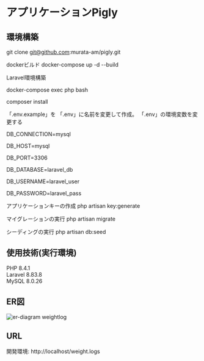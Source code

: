 # アプリケーションPigly

## 環境構築
git clone git@github.com:murata-am/pigly.git

dockerビルド docker-compose up -d --build

Laravel環境構築

docker-compose exec php bash

composer install

「.env.example」を 「.env」に名前を変更して作成。 「.env」の環境変数を変更する

DB_CONNECTION=mysql

DB_HOST=mysql

DB_PORT=3306

DB_DATABASE=laravel_db

DB_USERNAME=laravel_user

DB_PASSWORD=laravel_pass

アプリケーションキーの作成
php artisan key:generate

マイグレーションの実行
php artisan migrate

シーディングの実行
php artisan db:seed

## 使用技術(実行環境)
PHP 8.4.1  
Laravel 8.83.8  
MySQL 8.0.26

## ER図
![er-diagram weightlog](https://github.com/user-attachments/assets/e278f914-ba86-4854-8f54-657f6ba47b98)


## URL
開発環境: http://localhost/weight.logs

